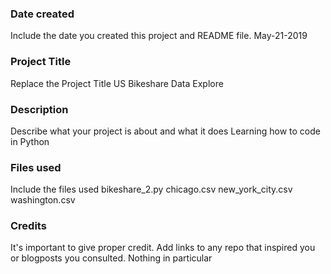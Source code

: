 ### Date created
Include the date you created this project and README file.
May-21-2019

### Project Title
Replace the Project Title
US Bikeshare Data Explore

### Description
Describe what your project is about and what it does
Learning how to code in Python

### Files used
Include the files used
bikeshare_2.py
chicago.csv
new_york_city.csv
washington.csv

### Credits
It's important to give proper credit. Add links to any repo that inspired you or blogposts you consulted.
Nothing in particular

